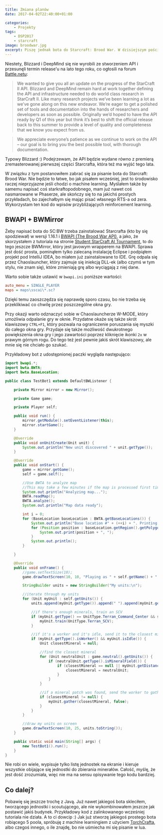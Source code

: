 ```yaml
---
title: Zmiana planów
date: 2017-04-02T22:40:00+01:00

categories:
    - Projekty
tags:
    - DSP2017
    - starcraft
image: broodwar.jpg
excerpt: Piszę jednak bota do Starcraft: Brood War. W dzisiejszym poście wyjaśniam powody, które skłoniły mnie do tej zmiany.
---
```

Niestety, Blizzard i DeepMind się nie wyrobili ze stworzeniem API i przesunęli termin release'u na lato tego roku, co ogłosili na forum [Battle.netu](https://us.battle.net/forums/en/sc2/topic/20753825636):

> We wanted to give you all an update on the progress of the StarCraft II API. Blizzard and DeepMind remain hard at work together defining the API and infrastructure needed to do world class research in StarCraft II. Like many research projects we’ve been learning a lot as we’ve gone along on this new endeavor. We’re eager to get a polished set of tools and documentation into the hands of researchers and developers as soon as possible. Originally we’d hoped to have the API ready by Q1 of this year but think it’s best to shift the official release back to this summer to provide a level of quality and completeness that we know you expect from us.

> We appreciate everyone’s patience as we continue to work on the API – our goal is to bring you the best possible tool, with thorough documentation.

Typowy Blizzard :) Podejrzewam, że API będzie wydane równo z premierą zremasterowanej pierwszej części Starcrafta, która też ma wyjść tego lata.

W związku z tym postanowiłem zabrać się za pisanie bota do Starcraft: Brood War. Nie będzie to łatwe, bo jak pisałem wcześniej, jest to środowisko raczej nieprzyjazne jeśli chodzi o machine learning. Myślałem także by samemu napisać coś starkraftopodobnego, mam już nawet coś nasmarowane w Phaserze, ale skończy się to na jakichś prostych przykładach, bo zajechałbym się mając pisać własnego RTS-a od zera. Wykorzystam ten kod do wpisów przybliżających reinforcement learning.

## BWAPI + BWMirror

Żeby napisać bota do SC:BW trzeba zainstalować Starcrafta (kto by się spodziewał) w wersji 1.16.1 i [BWAPI (The Brood War API)](https://github.com/bwapi/bwapi), a jako, że skorzystałem z tutoriala na stronie [Student StarCraft AI Tournament](http://sscaitournament.com/index.php?action=tutorial), to do tego jeszcze BWMirror, który jest javowym wrapperem na BWAPI. Sprawa jest dość prosta, pominąłem tylko zalecaną instalację Eclipse i podpiąłem projekt pod IntelliJ IDEA, bo miałem już zainstalowane to IDE. Grę odpala się przez Chaoslauncher, który zajmuje się iniekcją DLL-ek (albo czymś w tym stylu, nie znam się), które zmieniają grę albo wyciągają z niej dane.

Warto sobie także ustawić w `bwapi.ini` poniższe wartości:

```ini
auto_menu = SINGLE_PLAYER
maps = maps\sscai\*.sc?
```

Dzięki temu zaoszczędza się naprawdę sporo czasu, bo nie trzeba się przeklikiwać co chwilę przez poszczególne okna gry.

Przy okazji warto odznaczyć sobie w Chaoslauncherze W-MODE, który umożliwia odpalanie gry w oknie. Przydatne okaże się także skrót klawiszowy `CTRL+F1`, który pozwala na ograniczenie poruszania się myszki do całego okna gry. Przydaje się także możliwość dwukrotnego powiększenia okna gry i jego zawartości poprzez kliknięcie ikonki `2x` w prawym górnym rogu. Do tego też jest pewnie jakiś skrót klawiszowy, ale mnie się nie chciało go szukać.

Przykładowy bot z udostępnionej paczki wygląda następująco:

```java
import bwapi.*;
import bwta.BWTA;
import bwta.BaseLocation;

public class TestBot1 extends DefaultBWListener {

    private Mirror mirror = new Mirror();

    private Game game;

    private Player self;

    public void run() {
        mirror.getModule().setEventListener(this);
        mirror.startGame();
    }

    @Override
    public void onUnitCreate(Unit unit) {
        System.out.println("New unit discovered " + unit.getType());
    }

    @Override
    public void onStart() {
        game = mirror.getGame();
        self = game.self();

        //Use BWTA to analyze map
        //This may take a few minutes if the map is processed first time!
        System.out.println("Analyzing map...");
        BWTA.readMap();
        BWTA.analyze();
        System.out.println("Map data ready");

        int i = 0;
        for (BaseLocation baseLocation : BWTA.getBaseLocations()) {
            System.out.println("Base location #" + (++i) + ". Printing location's region polygon:");
            for (Position position : baseLocation.getRegion().getPolygon().getPoints()) {
                System.out.print(position + ", ");
            }
            System.out.println();
        }

    }

    @Override
    public void onFrame() {
        //game.setTextSize(10);
        game.drawTextScreen(10, 10, "Playing as " + self.getName() + " - " + self.getRace());

        StringBuilder units = new StringBuilder("My units:\n");

        //iterate through my units
        for (Unit myUnit : self.getUnits()) {
            units.append(myUnit.getType()).append(" ").append(myUnit.getTilePosition()).append("\n");

            //if there's enough minerals, train an SCV
            if (myUnit.getType() == UnitType.Terran_Command_Center && self.minerals() >= 50) {
                myUnit.train(UnitType.Terran_SCV);
            }

            //if it's a worker and it's idle, send it to the closest mineral patch
            if (myUnit.getType().isWorker() && myUnit.isIdle()) {
                Unit closestMineral = null;

                //find the closest mineral
                for (Unit neutralUnit : game.neutral().getUnits()) {
                    if (neutralUnit.getType().isMineralField()) {
                        if (closestMineral == null || myUnit.getDistance(neutralUnit) < myUnit.getDistance(closestMineral)) {
                            closestMineral = neutralUnit;
                        }
                    }
                }

                //if a mineral patch was found, send the worker to gather it
                if (closestMineral != null) {
                    myUnit.gather(closestMineral, false);
                }
            }
        }

        //draw my units on screen
        game.drawTextScreen(10, 25, units.toString());
    }

    public static void main(String[] args) {
        new TestBot1().run();
    }
}
```

Nie robi on wiele, wypisuje tylko listę jednostek na ekranie i kieruje wszystkie obijające się jednostki do zbierania minerałów. Całość, myślę, że jest dość zrozumiała, więc nie ma na sensu opisywanie tego kodu bardziej.

## Co dalej?

Pobawię się jeszcze trochę z Javą. Już nawet jakiegoś bota skleciłem, tworzącego jednostki i scoutującego, ale nie wykombinowałem jeszcze jak postawić jakiś budynek. Przykładowy kod z zalinkowanego wcześniej tutoriala nie działa. A to ci dowcip :) Jak już stworzę jakiegoś prostego bota robiącego 5 poola, spróbuję z machine learningiem z użyciem [TorchCrafta](https://github.com/TorchCraft/TorchCraft), albo czegoś innego, o ile znajdę, bo nie uśmiecha mi się pisanie w lua.